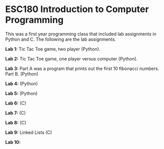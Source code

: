 # ESC180 Introduction to Computer Programming

This was a first year programming class that included lab assignments in Python and C. The following are the lab assignments.

**Lab 1:** Tic Tac Toe game, two player (Python).

**Lab 2:** Tic Tac Toe game, one player versus computer (Python).

**Lab 3:** Part A was a program that prints out the first 10 fibonacci numbers. Part B. (Python)

**Lab 4:** (Python)

**Lab 5:** (Python)

**Lab 6:** (C)

**Lab 7:** (C)

**Lab 8:** (C)

**Lab 9:** Linked Lists (C)

**Lab 10:**
